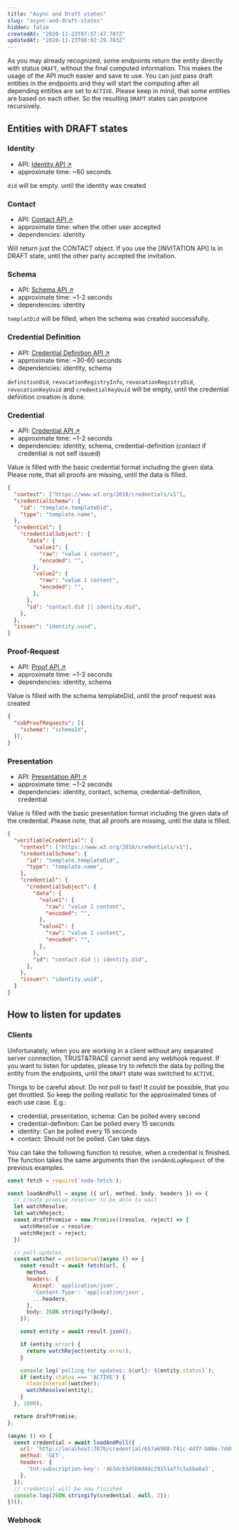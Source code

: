```yaml
---
title: "Async and Draft states"
slug: "async-and-draft-states"
hidden: false
createdAt: "2020-11-23T07:57:47.707Z"
updatedAt: "2020-11-23T08:02:29.703Z"
---
```


As you may already recognized, some endpoints return the entity directly with status `DRAFT`, without the final computed information. This makes the usage of the API much easier and save to use. You can just pass draft entities in the endpoints and they will start the computing after all depending entities are set to `ACTIVE`. Please keep in mind, that some entities are based on each other. So the resulting `DRAFT` states can postpone recursively.

## Entities with DRAFT states

### Identity

- API: [Identity API ↗]
- approximate time: ~60 seconds

`did` will be empty. until the identity was created

### Contact

- API: [Contact API ↗]
- approximate time: when the other user accepted
- dependencies: identity

Will return just the CONTACT object. If you use the [INVITATION API] Is in DRAFT state, until the other party accepted the invitation.

### Schema

- API: [Schema API ↗]
- approximate time: ~1-2 seconds
- dependencies: identity

`templatDid` will be filled, when the schema was created successfully.

### Credential Definition

- API: [Credential Definition API ↗]
- approximate time: ~30-60 seconds
- dependencies: identity, schema

`definitionDid`, `revocationRegistryInfo`, `revocationRegistryDid`, `revocationKeyUuid` and `credentialKeyUuid` will be empty, until the credential definition creation is done.

### Credential

- API: [Credential API ↗]
- approximate time: ~1-2 seconds
- dependencies: identity, schema, credential-definition (contact if credential is not self issued)

Value is filled with the basic credential format including the given data. Please note, that all proofs are missing, until the data is filled.

```json
{
  "context": ["https://www.w3.org/2018/credentials/v1"],
  "credentialSchema": {
    "id": "template.templateDid",
    "type": "template.name",
  },
  "credential": {
    "credentialSubject": {
      "data": {
        "value1": {
          "raw": "value 1 content",
          "encoded": "",
        },
        "value2": {
          "raw": "value 1 content",
          "encoded": "",
        },
      },
      "id": "contact.did || identity.did",
    },
  },
  "issuer": "identity.uuid",
}
```

### Proof-Request

- API: [Proof API ↗]
- approximate time: ~1-2 seconds
- dependencies: identity, schema

Value is filled with the schema templateDid, until the proof request was created

```json
{
  "subProofRequests": [{
    "schema": "schemaId",
  }],
}
```

### Presentation

- API: [Presentation API ↗]
- approximate time: ~1-2 seconds
- dependencies: identity, contact, schema, credential-definition, credential

Value is filled with the basic presentation format including the given data of the credential. Please note, that all proofs are missing, until the data is filled.

```json
{
  "verifiableCredential": {
    "context": ["https://www.w3.org/2018/credentials/v1"],
    "credentialSchema": {
      "id": "template.templateDid",
      "type": "template.name",
    },
    "credential": {
      "credentialSubject": {
        "data": {
          "value1": {
            "raw": "value 1 content",
            "encoded": "",
          },
          "value2": {
            "raw": "value 1 content",
            "encoded": "",
          },
        },
        "id": "contact.did || identity.did",
      },
    },
    "issuer": "identity.uuid",
  }
}
```

## How to listen for updates

### Clients

Unfortunately, when you are working in a client without any separated server connection, TRUST&TRACE cannot send any webhook request. If you want to listen for updates, please try to refetch the data by polling the entity from the endpoints, until the `DRAFT` state was switched to `ACTIVE`.

Things to be careful about: Do not poll to fast! It could be possible, that you get throttled. So keep the polling realistic for the approximated times of each use case. E.g.:

- credential, presentation, schema: Can be polled every second
- credential-definition: Can be polled every 15 seconds
- identity: Can be polled every 15 seconds
- contact: Should not be polled. Can take days.

You can take the following function to resolve, when a credential is finished. The function takes the same arguments than the ``sendAndLogRequest`` of the previous examples.

```js
const fetch = require('node-fetch');

const loadAndPoll = async ({ url, method, body, headers }) => {
  // create promise resolver to be able to wait
  let watchResolve;
  let watchReject;
  const draftPromise = new Promise((resolve, reject) => {
    watchResolve = resolve;
    watchReject = reject;
  })

  // poll updates
  const watcher = setInterval(async () => {
    const result = await fetch(url, {
      method,
      headers: {
        Accept: 'application/json',
        'Content-Type': 'application/json',
        ...headers,
      },
      body: JSON.stringify(body),
    });

    const entity = await result.json();

    if (entity.error) {
      return watchReject(entity.error);
    }

    console.log(`polling for updates: ${url}: ${entity.status}`);
    if (entity.status === 'ACTIVE') {
      clearInterval(watcher);
      watchResolve(entity);
    }
  }, 1000);

  return draftPromise;
};

(async () => {
  const credential = await loadAndPoll({
    url: 'http://localhost:7070/credential/657a6988-741c-4d77-b88e-7d48691a91cb',
    method: 'GET',
    headers: {
      'tnt-subscription-key': '463dc63d5b8d4dc29151a77c3a5be8a3',
    },
  });
  // credential will be now finished
  console.log(JSON.stringify(credential, null, 2));
})();
```

### Webhook

[Contact API ↗]: ../reference#contact-1
[INVITATION API ↗]: .../reference#invitation
[Credential API ↗]: ../reference#credential-1
[Credential Definition API ↗]: ../reference#credential-definition-1
[Identity API ↗]: ../reference#identity-1
[Presentation API ↗]: ../reference#presentation-1
[Proof API ↗]: ../reference#proof-request
[Schema API ↗]: ../reference#schema-1
